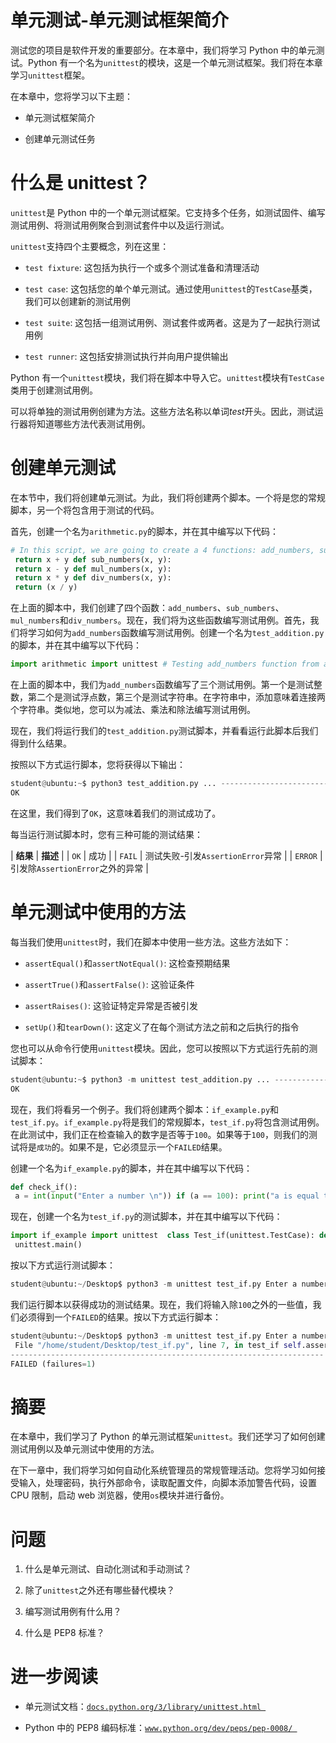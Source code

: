 # 单元测试-单元测试框架简介

测试您的项目是软件开发的重要部分。在本章中，我们将学习 Python 中的单元测试。Python 有一个名为`unittest`的模块，这是一个单元测试框架。我们将在本章学习`unittest`框架。

在本章中，您将学习以下主题：

+   单元测试框架简介

+   创建单元测试任务

# 什么是 unittest？

`unittest`是 Python 中的一个单元测试框架。它支持多个任务，如测试固件、编写测试用例、将测试用例聚合到测试套件中以及运行测试。

`unittest`支持四个主要概念，列在这里：

+   `test fixture`: 这包括为执行一个或多个测试准备和清理活动

+   `test case`: 这包括您的单个单元测试。通过使用`unittest`的`TestCase`基类，我们可以创建新的测试用例

+   `test suite`: 这包括一组测试用例、测试套件或两者。这是为了一起执行测试用例

+   `test runner`: 这包括安排测试执行并向用户提供输出

Python 有一个`unittest`模块，我们将在脚本中导入它。`unittest`模块有`TestCase`类用于创建测试用例。

可以将单独的测试用例创建为方法。这些方法名称以单词*test*开头。因此，测试运行器将知道哪些方法代表测试用例。

# 创建单元测试

在本节中，我们将创建单元测试。为此，我们将创建两个脚本。一个将是您的常规脚本，另一个将包含用于测试的代码。

首先，创建一个名为`arithmetic.py`的脚本，并在其中编写以下代码：

```py
# In this script, we are going to create a 4 functions: add_numbers, sub_numbers, mul_numbers, div_numbers. def add_numbers(x, y):
 return x + y def sub_numbers(x, y):
 return x - y def mul_numbers(x, y):
 return x * y def div_numbers(x, y):
 return (x / y)
```

在上面的脚本中，我们创建了四个函数：`add_numbers`、`sub_numbers`、`mul_numbers`和`div_numbers`。现在，我们将为这些函数编写测试用例。首先，我们将学习如何为`add_numbers`函数编写测试用例。创建一个名为`test_addition.py`的脚本，并在其中编写以下代码：

```py
import arithmetic import unittest # Testing add_numbers function from arithmetic. class Test_addition(unittest.TestCase): # Testing Integers def test_add_numbers_int(self): sum = arithmetic.add_numbers(50, 50) self.assertEqual(sum, 100) # Testing Floats def test_add_numbers_float(self): sum = arithmetic.add_numbers(50.55, 78) self.assertEqual(sum, 128.55) # Testing Strings def test_add_numbers_strings(self): sum = arithmetic.add_numbers('hello','python') self.assertEqual(sum, 'hellopython')  if __name__ == '__main__': unittest.main()
```

在上面的脚本中，我们为`add_numbers`函数编写了三个测试用例。第一个是测试整数，第二个是测试浮点数，第三个是测试字符串。在字符串中，添加意味着连接两个字符串。类似地，您可以为减法、乘法和除法编写测试用例。

现在，我们将运行我们的`test_addition.py`测试脚本，并看看运行此脚本后我们得到什么结果。

按照以下方式运行脚本，您将获得以下输出：

```py
student@ubuntu:~$ python3 test_addition.py ... ---------------------------------------------------------------------- Ran 3 tests in 0.000s
OK
```

在这里，我们得到了`OK`，这意味着我们的测试成功了。

每当运行测试脚本时，您有三种可能的测试结果：

| **结果** | **描述** |
| `OK` | 成功 |
| `FAIL` | 测试失败-引发`AssertionError`异常 |
| `ERROR` | 引发除`AssertionError`之外的异常 |

# 单元测试中使用的方法

每当我们使用`unittest`时，我们在脚本中使用一些方法。这些方法如下：

+   `assertEqual()`和`assertNotEqual()`: 这检查预期结果

+   `assertTrue()`和`assertFalse()`: 这验证条件

+   `assertRaises()`: 这验证特定异常是否被引发

+   `setUp()`和`tearDown()`: 这定义了在每个测试方法之前和之后执行的指令

您也可以从命令行使用`unittest`模块。因此，您可以按照以下方式运行先前的测试脚本：

```py
student@ubuntu:~$ python3 -m unittest test_addition.py ... ---------------------------------------------------------------------- Ran 3 tests in 0.000s
OK
```

现在，我们将看另一个例子。我们将创建两个脚本：`if_example.py`和`test_if.py`。`if_example.py`将是我们的常规脚本，`test_if.py`将包含测试用例。在此测试中，我们正在检查输入的数字是否等于`100`。如果等于`100`，则我们的测试将是`成功`的。如果不是，它必须显示一个`FAILED`结果。

创建一个名为`if_example.py`的脚本，并在其中编写以下代码：

```py
def check_if():
 a = int(input("Enter a number \n")) if (a == 100): print("a is equal to 100") else: print("a is not equal to 100") return a
```

现在，创建一个名为`test_if.py`的测试脚本，并在其中编写以下代码：

```py
import if_example import unittest  class Test_if(unittest.TestCase): def test_if(self): result = if_example.check_if() self.assertEqual(result, 100) if __name__ == '__main__':
 unittest.main()
```

按以下方式运行测试脚本：

```py
student@ubuntu:~/Desktop$ python3 -m unittest test_if.py Enter a number 100 a is equal to 100 . ---------------------------------------------------------------------- Ran 1 test in 1.912s OK 
```

我们运行脚本以获得成功的测试结果。现在，我们将输入除`100`之外的一些值，我们必须得到一个`FAILED`的结果。按以下方式运行脚本：

```py
student@ubuntu:~/Desktop$ python3 -m unittest test_if.py Enter a number 50 a is not equal to 100 F ====================================================================== FAIL: test_if (test_if.Test_if) ---------------------------------------------------------------------- Traceback (most recent call last):
 File "/home/student/Desktop/test_if.py", line 7, in test_if self.assertEqual(result, 100) AssertionError: 50 != 100
---------------------------------------------------------------------- Ran 1 test in 1.521s
FAILED (failures=1)
```

# 摘要

在本章中，我们学习了 Python 的单元测试框架`unittest`。我们还学习了如何创建测试用例以及单元测试中使用的方法。

在下一章中，我们将学习如何自动化系统管理员的常规管理活动。您将学习如何接受输入，处理密码，执行外部命令，读取配置文件，向脚本添加警告代码，设置 CPU 限制，启动 web 浏览器，使用`os`模块并进行备份。

# 问题

1.  什么是单元测试、自动化测试和手动测试？

1.  除了`unittest`之外还有哪些替代模块？

1.  编写测试用例有什么用？

1.  什么是 PEP8 标准？

# 进一步阅读

+   单元测试文档：[`docs.python.org/3/library/unittest.html `](https://docs.python.org/3/library/unittest.html)

+   Python 中的 PEP8 编码标准：[`www.python.org/dev/peps/pep-0008/ `](https://www.python.org/dev/peps/pep-0008/)
